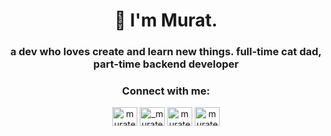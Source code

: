 <h1 align="center">👋 I'm Murat.</h1>
<h3 align="center">a dev who loves create and learn new things. full-time cat dad, part-time backend developer</h3>

<h3 align="center">Connect with me:</h3>
<p align="center">
<a href="https://dev.to/muraterzioglu" target="blank"><img align="center" src="https://raw.githubusercontent.com/rahuldkjain/github-profile-readme-generator/master/src/images/icons/Social/devto.svg" alt="muraterzioglu" height="30" width="40" /></a>
<a href="https://twitter.com/_muraterzioglu" target="blank"><img align="center" src="https://raw.githubusercontent.com/rahuldkjain/github-profile-readme-generator/master/src/images/icons/Social/twitter.svg" alt="_muraterzioglu" height="30" width="40" /></a>
<a href="https://linkedin.com/in/muraterzioglu" target="blank"><img align="center" src="https://raw.githubusercontent.com/rahuldkjain/github-profile-readme-generator/master/src/images/icons/Social/linked-in-alt.svg" alt="muraterzioglu" height="30" width="40" /></a>
<a href="https://instagram.com/muraterzioglu" target="blank"><img align="center" src="https://raw.githubusercontent.com/rahuldkjain/github-profile-readme-generator/master/src/images/icons/Social/instagram.svg" alt="muraterzioglu" height="30" width="40" /></a>
</p>
